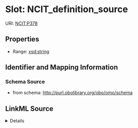 # Slot: NCIT_definition_source

URI: [NCIT:P378](http://purl.obolibrary.org/obo/NCIT_P378)



<!-- no inheritance hierarchy -->






## Properties

* Range: [xsd:string](http://www.w3.org/2001/XMLSchema#string)







## Identifier and Mapping Information







### Schema Source


* from schema: http://purl.obolibrary.org/obo/omo/schema




## LinkML Source

<details>
```yaml
name: NCIT_definition_source
deprecated: use OMO over NCIT
from_schema: http://purl.obolibrary.org/obo/omo/schema
deprecated_element_has_exact_replacement: definition_source
rank: 1000
slot_uri: NCIT:P378
alias: NCIT_definition_source
range: string

```
</details>